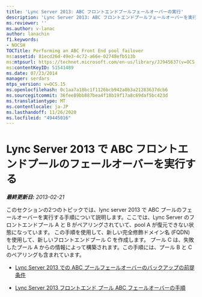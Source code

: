 ```yaml
---
title: 'Lync Server 2013: ABC フロントエンドプールフェールオーバーの実行'
description: 'Lync Server 2013: ABC フロントエンドプールフェールオーバーを実行しています。'
ms.reviewer: ''
ms.author: v-lanac
author: lanachin
f1.keywords:
- NOCSH
TOCTitle: Performing an ABC Front End pool failover
ms:assetid: 81ecd26d-49e3-4c72-a66e-02748efb513b
ms:mtpsurl: https://technet.microsoft.com/en-us/library/JJ945637(v=OCS.15)
ms:contentKeyID: 51541489
ms.date: 07/23/2014
manager: serdars
mtps_version: v=OCS.15
ms.openlocfilehash: 0c1aa7a18bc1f1126bcb942a0b3a21283637dcb6
ms.sourcegitcommit: 36fee89bb887bea4f18b19f17a8c69daf5bc423d
ms.translationtype: MT
ms.contentlocale: ja-JP
ms.lasthandoff: 11/26/2020
ms.locfileid: "49445016"
---
```

# <a name="performing-an-abc-front-end-pool-failover-in-lync-server-2013"></a>Lync Server 2013 で ABC フロントエンドプールのフェールオーバーを実行する

<div data-xmlns="http://www.w3.org/1999/xhtml">

<div class="topic" data-xmlns="http://www.w3.org/1999/xhtml" data-msxsl="urn:schemas-microsoft-com:xslt" data-cs="https://msdn.microsoft.com/">

<div data-asp="https://msdn2.microsoft.com/asp">



</div>

<div id="mainSection">

<div id="mainBody">

<span> </span>

_**最終更新日:** 2013-02-21_

このセクションの2つのトピックでは、lync server 2013 で ABC プールのフェールオーバーを実行する手順について説明します。ここでは、Lync Server のフロントエンドプール A と B がペアリングされていて、pool A が復元できない状態になっています。 この手順を使用して、新しい完全修飾ドメイン名 (FQDN) を使用して、新しいフロントエンドプール C を作成します。 プール C は、失敗したプール A からの情報によって構築されます。この手順には、プール B と C のペアリングも含まれています。

  - [Lync Server 2013 での ABC プールフェールオーバーのバックアップの前提条件](lync-server-2013-backup-prerequisites-for-abc-pool-failover.md)

  - [Lync Server 2013 フロントエンド プール ABC フェールオーバーの手順](lync-server-2013-front-end-pool-abc-failover-procedure.md)

</div>

<span> </span>

</div>

</div>

</div>

